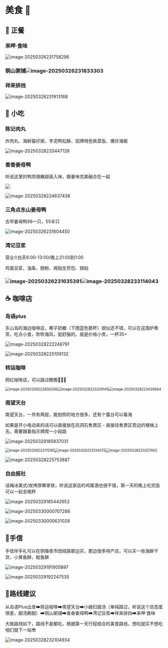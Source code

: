 # 美食 🍔

## 🦞 正餐

### 来呷·食味

<img src="https://godongshan.oss-cn-beijing.aliyuncs.com/image-20250326231758296.png" alt="image-20250326231758296" />

### 铜山粥铺<img src="https://godongshan.oss-cn-beijing.aliyuncs.com/image-20250326231833303.png" alt="image-20250326231833303"  />

### 祥来排挡

<img src="https://godongshan.oss-cn-beijing.aliyuncs.com/image-20250326231913168.png" alt="image-20250326231913168" />



## **🍧 小吃**

### 陈记肉丸

炸肉丸、海鲜猫仔粥、芋泥鸭松酥、招牌特色紫菜饭、爆炒海蛎

![image-20250328233447126](https://godongshan.oss-cn-beijing.aliyuncs.com/image-20250328233447126.png)

### 香香姜母鸭

听说这里的鸭肉很嫩超级入味，跟姜味完美融合在一起

![](https://godongshan.oss-cn-beijing.aliyuncs.com/image-20250328224525576.png)

![image-20250328224637438](https://godongshan.oss-cn-beijing.aliyuncs.com/image-20250328224637438.png)

### 三角点东山姜母鸭

古早姜母鸭98一只，55半只

<img src="https://godongshan.oss-cn-beijing.aliyuncs.com/image-20250326231604450.png" alt="image-20250326231604450" />

### 湾记豆浆

营业⏰白天6:00-13:00/晚上21:00到1:00

鸡蛋豆浆、油条、肠粉、拇指生煎包、锅贴

### <img src="https://godongshan.oss-cn-beijing.aliyuncs.com/image-20250326231635391.png" alt="image-20250326231635391"  />![image-20250328233114043](https://godongshan.oss-cn-beijing.aliyuncs.com/image-20250328233114043.png)

## **☕️ 咖啡店**

### 岛语plus

东山岛的海边咖啡店，椰子奶糖（下图蓝色那杯）貌似还不错，可以在这围炉煮茶，吃点小食，吹吹海风，挺舒服的，就是价格小贵，一杯35+

<img src="https://godongshan.oss-cn-beijing.aliyuncs.com/image-20250328222248791.png" alt="image-20250328222248791"  />

![image-20250328225109132](https://godongshan.oss-cn-beijing.aliyuncs.com/image-20250328225109132.png)

### 转运咖啡

网红咖啡店，可以路过瞧瞧🦸🏻‍♂️

<img src="https://godongshan.oss-cn-beijing.aliyuncs.com/image-20250328222850206.png" alt="image-20250328222850206" style="zoom: 80%;" /><img src="https://godongshan.oss-cn-beijing.aliyuncs.com/image-20250328223329145.png" alt="image-20250328223329145" style="zoom: 80%;" /><img src="https://godongshan.oss-cn-beijing.aliyuncs.com/image-20250328223439964.png" alt="image-20250328223439964" style="zoom: 80%;" />

### 南望天台

南望天台，一共有两层，能拍照的地方很多，还有个露台可以看海

如果是开小电动来的话可以直接放在风洞石售票区  - 直接往售票区旁边的楼梯上去，需要跟着指示牌爬一小段路

![image-20250329185837031](https://godongshan.oss-cn-beijing.aliyuncs.com/image-20250329185837031.png)

<img src="https://godongshan.oss-cn-beijing.aliyuncs.com/image-20250328223115181.png" alt="image-20250328223115181" style="zoom: 80%;" /><img src="https://godongshan.oss-cn-beijing.aliyuncs.com/image-20250328223134075.png" alt="image-20250328223134075" style="zoom: 80%;" /><img src="https://godongshan.oss-cn-beijing.aliyuncs.com/image-20250328223257462.png" alt="image-20250328223257462" style="zoom: 80%;" />

![image-20250328225753887](https://godongshan.oss-cn-beijing.aliyuncs.com/image-20250328225753887.png)

### 自由报社

话梅冰美式/炭烤厚椰拿铁，听说这家店的鸡尾酒也很不错，第一天的晚上吃完饭可以一起去喝杯

![image-20250329185442652](https://godongshan.oss-cn-beijing.aliyuncs.com/image-20250329185442652.png)

![image-20250330000707286](https://godongshan.oss-cn-beijing.aliyuncs.com/image-20250330000707286.png)

![image-20250330000631028](https://godongshan.oss-cn-beijing.aliyuncs.com/image-20250330000631028.png)



## 🛒手信

手信伴手礼可以在铜陵夜市团结路那边买，那边很多特产店，可以买一些海鲜干货，小黄鱼酥，鱿鱼酥

![image-20250329191905897](https://godongshan.oss-cn-beijing.aliyuncs.com/image-20250329191905897.png)

![image-20250329192247535](https://godongshan.oss-cn-beijing.aliyuncs.com/image-20250329192247535.png)

## 📌路线建议

从岛语Plus出发➡转运咖啡➡南望天台➡小媳妇甜汤（单纯路过，听说这个店态度很差，甜汤齁甜）➡铜山粥铺➡香香姜母鸭➡湾记豆浆➡祥来排挡➡来呷·食味

大致路线如下，路线不是都吃，根据第一天行程结合的美食路线，想吃就买不想吃咱们就下一站😎

![image-20250328232104934](https://godongshan.oss-cn-beijing.aliyuncs.com/image-20250328232104934.png)
